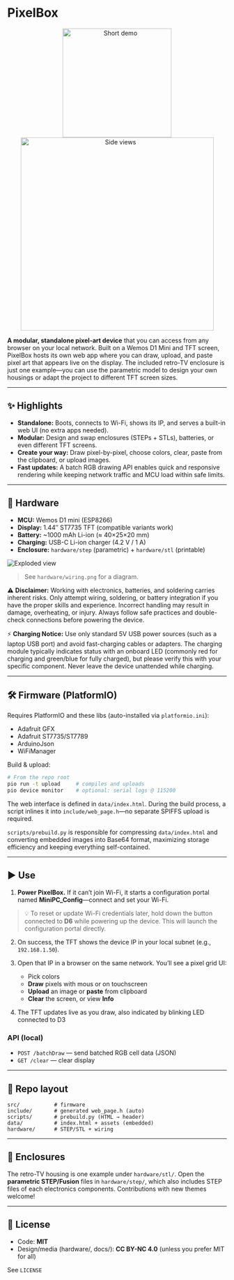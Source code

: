 # PixelBox 

<p align="center">
  <img src="docs/demo.gif" alt="Short demo" width="250">
  <img src="docs/views.png" alt="Side views" width="443">
</p>



**A modular, standalone pixel-art device** that you can access from any browser on your local network. Built on a Wemos D1 Mini and TFT screen, PixelBox hosts its own web app where you can draw, upload, and paste pixel art that appears live on the display. The included retro-TV enclosure is just one example—you can use the parametric model to design your own housings or adapt the project to different TFT screen sizes.



---

## ✨ Highlights

* **Standalone:** Boots, connects to Wi-Fi, shows its IP, and serves a built-in web UI (no extra apps needed).
* **Modular:** Design and swap enclosures (STEPs + STLs), batteries, or even different TFT screens.
* **Create your way:** Draw pixel-by-pixel, choose colors, clear, paste from the clipboard, or upload images.
* **Fast updates:** A batch RGB drawing API enables quick and responsive rendering while keeping network traffic and MCU load within safe limits.

---

## 🧩 Hardware

* **MCU:** Wemos D1 mini (ESP8266)
* **Display:** 1.44″ ST7735 TFT (compatible variants work)
* **Battery:** \~1000 mAh Li-ion (≈ 40×25×20 mm)
* **Charging:** USB-C Li-ion charger (4.2 V / 1 A)
* **Enclosure:** `hardware/step` (parametric) + `hardware/stl` (printable)

![Exploded view](docs/exploded.png)

> See `hardware/wiring.png` for a diagram.

⚠️ **Disclaimer:** Working with electronics, batteries, and soldering carries inherent risks. Only attempt wiring, soldering, or battery integration if you have the proper skills and experience. Incorrect handling may result in damage, overheating, or injury. Always follow safe practices and double-check connections before powering the device.

⚡ **Charging Notice:** Use only standard 5V USB power sources (such as a laptop USB port) and avoid fast-charging cables or adapters. The charging module typically indicates status with an onboard LED (commonly red for charging and green/blue for fully charged), but please verify this with your specific component. Never leave the device unattended while charging.

---

## 🛠️ Firmware (PlatformIO)

Requires PlatformIO and these libs (auto-installed via `platformio.ini`):

* Adafruit GFX
* Adafruit ST7735/ST7789
* ArduinoJson
* WiFiManager

Build & upload:

```bash
# From the repo root
pio run -t upload     # compiles and uploads
pio device monitor    # optional: serial logs @ 115200
```

 

The web interface is defined in `data/index.html`. During the build process, a script inlines it into `include/web_page.h`—no separate SPIFFS upload is required.

`scripts/prebuild.py` is responsible for compressing `data/index.html` and converting embedded images into Base64 format, maximizing storage efficiency and keeping everything self-contained.

---

## ▶️ Use

1. **Power PixelBox.** If it can’t join Wi-Fi, it starts a configuration portal named **MiniPC\_Config**—connect and set your Wi-Fi.

> 💡 To reset or update Wi-Fi credentials later, hold down the button connected to **D6** while powering up the device. This will launch the configuration portal directly.

2. On success, the TFT shows the device IP in your local subnet (e.g., `192.168.1.50`).
3. Open that IP in a browser on the same network. You’ll see a pixel grid UI:

   * Pick colors
   * **Draw** pixels with mous or on touchscreen
   * **Upload** an image or **paste** from clipboard
   * **Clear** the screen, or view **Info**
4. The TFT updates live as you draw, also indicated by blinking LED connected to D3

### API (local)

* `POST /batchDraw` — send batched RGB cell data (JSON)
* `GET /clear` — clear display

---

## 📁 Repo layout

```
src/           # firmware
include/       # generated web_page.h (auto)
scripts/       # prebuild.py (HTML → header)
data/          # index.html + assets (embedded)
hardware/      # STEP/STL + wiring
```

---

## 🧱 Enclosures

The retro-TV housing is one example under `hardware/stl/`. Open the **parametric STEP/Fusion** files in `hardware/step/`, which also includes STEP files of each electronics components. Contributions with new themes welcome!

---

## 🔐 License

* Code: **MIT**
* Design/media (hardware/, docs/): **CC BY-NC 4.0** (unless you prefer MIT for all)

See `LICENSE`
